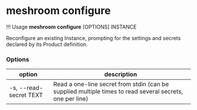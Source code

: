 # meshroom configure

!!! Usage
    **meshroom configure** [OPTIONS] INSTANCE

Reconfigure an existing Instance, prompting for the settings and secrets declared by its Product definition.

### Options

option | description
---- | ----
-s, --read-secret TEXT | Read a one-line secret from stdin (can be supplied multiple times to read several secrets, one per line)

